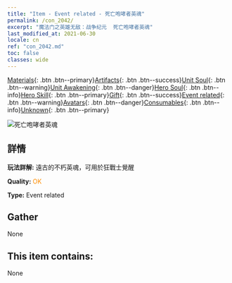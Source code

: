 ```yaml
---
title: "Item - Event related - 死亡咆哮者英魂"
permalink: /con_2042/
excerpt: "魔法门之英雄无敌：战争纪元  死亡咆哮者英魂"
last_modified_at: 2021-06-30
locale: cn
ref: "con_2042.md"
toc: false
classes: wide
---
```

 [Materials](/ItemsCN/){: .btn .btn--primary}[Artifacts](/ItemsCN/Artifacts/){: .btn .btn--success}[Unit Soul](/ItemsCN/UnitSoul/){: .btn .btn--warning}[Unit Awakening](/ItemsCN/UnitAwakening/){: .btn .btn--danger}[Hero Soul](/ItemsCN/HeroSoul/){: .btn .btn--info}[Hero Skill](/ItemsCN/HeroSkill/){: .btn .btn--primary}[Gift](/ItemsCN/Gift/){: .btn .btn--success}[Event related](/ItemsCN/Events/){: .btn .btn--warning}[Avatars](/ItemsCN/Avatars/){: .btn .btn--danger}[Consumables](/ItemsCN/Consumables/){: .btn .btn--info}[Unknown](/ItemsCN/Unknown/){: .btn .btn--primary}

 ![死亡咆哮者英魂](/images/t/juexing_408.jpg)

## 詳情
 **玩法詳解:** 遠古的不朽英魂，可用於狂戰士覺醒

 **Quality:** <span style="color: #FF8C00">OK</span>

 **Type:** Event related

## Gather

  None

## This item contains:

  None

